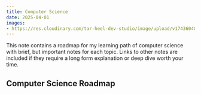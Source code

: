 ```yaml
---
title: Computer Science
date: 2025-04-01
images:
- https://res.cloudinary.com/tar-heel-dev-studio/image/upload/v1743604038/computerscience_vapnrc.png
---
```


This note contains a roadmap for my learning path of computer science with brief, but important notes for each topic. Links to other notes are included if they require a long form explanation or deep dive worth your time.

## Computer Science Roadmap



